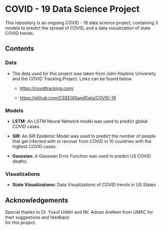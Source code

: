 # COVID - 19 Data Science Project	



This repository is an ongoing COVID - 19 data science project, containing 3 models to predict the spread of COVID, and a data visualization of state COVID trends.



## Contents	


### Data	


- The data used for this project was taken from John Hopkins University and the COVID Tracking Project. Links can be found below	

   - https://covidtracking.com/	

    - https://github.com/CSSEGISandData/COVID-19	


### Models	


- **LSTM:** An LSTM Neural Network model was used to predict global COVID cases.	


- **SIR:** An SIR Epidemic Model was used to predict the number of people that get infected with or recover from COVID in 10 countries with the highest COVID cases.	


- **Gaussian:** A Gaussian Error Function was used to predict US COVID deaths.	



### Visualizations	


- **State Visualizations:** Data Visualizations of COVID trends in US States	


## Acknowledgements


Special thanks to Dr. Yusuf Uddin and Mr. Adnan Arefeen from UMKC for their suggestions and feedback 	
for this project.
